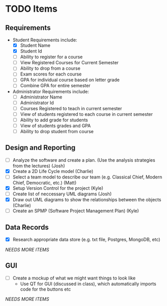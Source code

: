 # TODO Items

## Requirements

- Student Requirements include:
  - [x] Student Name
  - [x] Student Id
  - [ ] Ability to register for a course
  - [ ] View Registered Courses for Current Semester
  - [ ] Ability to drop from a course
  - [ ] Exam scores for each course
  - [ ] GPA for individual course based on letter grade
  - [ ] Combine GPA for entire semester

- Administrator Requirements include:
  - [ ] Administrator Name
  - [ ] Administrator Id
  - [ ] Courses Registered to teach in current semester
  - [ ] View of students registered to each course in current semester
  - [ ] Ability to add grade for students
  - [ ] View of students grades and GPA
  - [ ] Ability to drop student from course
  
## Design and Reporting

- [ ] Analyze the software and create a plan. (Use the analysis strategies from the lectures) (Josh)
- [x] Create a 2D Life Cycle model (Charlie)
- [ ] Select a team model to describe our team (e.g. Classical Chief, Modern Chief, Democratic, etc.) (Matt)
- [x] Setup Version Control for the project (Kyle)
- [ ] Create list of neccessary UML diagrams (Josh)
- [x] Draw out UML diagrams to show the relationships between the objects (Charlie)
- [ ] Create an SPMP (Software Project Management Plan) (Kyle)

## Data Records

- [x] Research appropriate data store (e.g. txt file, Postgres, MongoDB, etc)

*NEEDS MORE ITEMS*

## GUI

- [ ] Create a mockup of what we might want things to look like
  - Use QT for GUI (discussed in class), which automatically imports code for the buttons etc

*NEEDS MORE ITEMS*
